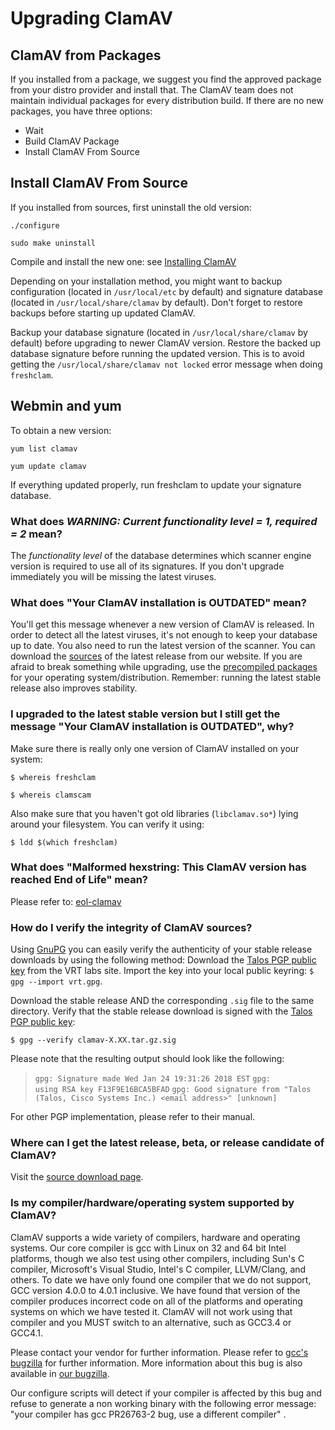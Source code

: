 # Upgrading ClamAV #

## ClamAV from Packages

If you installed from a package, we suggest you find the approved package from your distro provider and install that. The ClamAV team does not maintain individual packages for every distribution build.
If there are no new packages, you have three options:

* Wait
* Build ClamAV Package
* Install ClamAV From Source

## Install ClamAV From Source

If you installed from sources, first uninstall the old version:

`./configure`

`sudo make uninstall`

Compile and install the new one: see [Installing ClamAV]

Depending on your installation method, you might want to backup configuration (located in `/usr/local/etc` by default) and signature database (located in `/usr/local/share/clamav` by default). Don't forget to restore backups before starting up updated ClamAV.

Backup your database signature (located in `/usr/local/share/clamav` by default) before upgrading to newer ClamAV version. Restore the backed up database signature before running the updated version. This is to avoid getting the `/usr/local/share/clamav not locked` error message when doing `freshclam`.

## Webmin and yum

To obtain a new version:

`yum list clamav`

`yum update clamav`

If everything updated properly, run freshclam to update your signature database.

### What does _WARNING:	Current functionality level = 1, required = 2_ mean?

The *functionality level* of the database determines which scanner engine version is required to use all of its signatures. If you don't upgrade immediately you will be missing the latest viruses.

### What does "Your ClamAV installation is OUTDATED" mean?

You'll get this message whenever a new version of ClamAV is released.  In order to detect all the latest viruses, it's not enough to keep your database up to date. You also need to run the latest version of the scanner. You can download the [sources] of the latest release from our website. If you are afraid to break something while upgrading, use  the [precompiled packages] for your operating system/distribution.  Remember: running the latest stable release also improves stability.

### I upgraded to the latest stable version but I still get the message "Your ClamAV installation is OUTDATED", why?

Make sure there is really only one version of ClamAV installed on your system:

`$ whereis freshclam`

`$ whereis clamscam`

Also make sure that you haven't got old libraries (`libclamav.so*`) lying around your filesystem. You can verify it using: 

`$ ldd $(which freshclam)`

### What does "Malformed hexstring: This ClamAV version has reached End of Life" mean?

Please refer to: [eol-clamav]

### How do I verify the integrity of ClamAV sources?

Using [GnuPG] you can easily verify the authenticity of your stable release downloads by using the following method: Download the [Talos PGP public key] from the VRT labs site. Import the key into your local public keyring: `$ gpg --import vrt.gpg`.  
 
Download the stable release AND the corresponding `.sig` file to the same directory. Verify that the stable release download is signed with the [Talos PGP public key]: 

`$ gpg --verify clamav-X.XX.tar.gz.sig`

Please note that the resulting output should look like the following:


> `gpg: Signature made Wed Jan 24 19:31:26 2018 EST`
> `gpg:                using RSA key F13F9E16BCA5BFAD`
> `gpg: Good signature from "Talos (Talos, Cisco Systems Inc.) <email address>" [unknown]`

For other PGP implementation, please refer to their manual.

### Where can I get the latest release, beta, or release candidate of ClamAV?

Visit the [source download page].

### Is my compiler/hardware/operating system supported by ClamAV?

ClamAV supports a wide variety of compilers, hardware and operating systems. Our core compiler is gcc with Linux on 32 and 64 bit Intel platforms, though we also test using other compilers, including Sun's C compiler, Microsoft's Visual Studio, Intel's C compiler, LLVM/Clang, and others. To date we have only found one compiler that we do not support, GCC version 4.0.0 to 4.0.1 inclusive. We have found that version of the compiler produces incorrect code on all of the platforms and operating systems on which we have tested it. ClamAV will not work using that compiler and you MUST switch to an alternative, such as GCC3.4 or GCC4.1.   

Please contact your vendor for further information. Please refer to [gcc's bugzilla] for further information. More information about this bug is also available in [our bugzilla].   

Our configure scripts will detect if your compiler is affected by this bug and refuse to generate a non working binary with the following error message: "your compiler has gcc PR26763-2 bug, use a different compiler" . 


[eol-clamav]: http://www.clamav.net/documents/end-of-life-policy-eol
[GnuPG]: http://www.gnupg.org/
[sources]: https://github.com/Cisco-Talos/clamav-devel
[Wiki]: https://github.com/Cisco-Talos/clamav-faq/blob/master/faq/Upgrading.md
[precompiled packages]: http://www.clamav.net/download.html#otherversions 
[Talos PGP public key]: http://www.clamav.net/downloads
[source download page]: http://www.clamav.net/downloads
[gcc's bugzilla]: https://gcc.gnu.org/bugzilla/show_bug.cgi?id=26763
[gcc's Options That Control Optimization]: https://gcc.gnu.org/onlinedocs/gcc/Optimize-Options.html
[our bugzilla]: https://bugzilla.clamav.net/
[Installing ClamAV]: http://www.clamav.net/documents/installing-clamav
